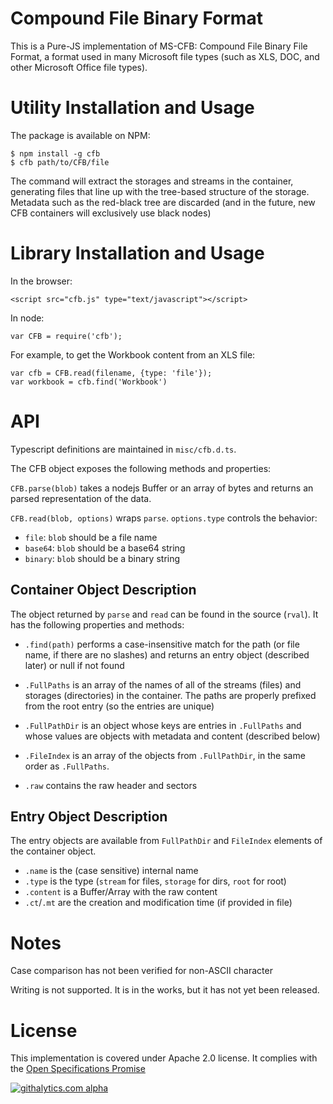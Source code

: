 # Compound File Binary Format 

This is a Pure-JS implementation of MS-CFB: Compound File Binary File Format, a
format used in many Microsoft file types (such as XLS, DOC, and other Microsoft
Office file types). 

# Utility Installation and Usage

The package is available on NPM:

```
$ npm install -g cfb
$ cfb path/to/CFB/file
```

The command will extract the storages and streams in the container, generating
files that line up with the tree-based structure of the storage.  Metadata 
such as the red-black tree are discarded (and in the future, new CFB containers
will exclusively use black nodes)

# Library Installation and Usage

In the browser:

    <script src="cfb.js" type="text/javascript"></script>

In node:

    var CFB = require('cfb');

For example, to get the Workbook content from an XLS file:

    var cfb = CFB.read(filename, {type: 'file'});
    var workbook = cfb.find('Workbook')

# API

Typescript definitions are maintained in `misc/cfb.d.ts`.

The CFB object exposes the following methods and properties:

`CFB.parse(blob)` takes a nodejs Buffer or an array of bytes and returns an
parsed representation of the data.

`CFB.read(blob, options)` wraps `parse`.  `options.type` controls the behavior:

- `file`: `blob` should be a file name
- `base64`: `blob` should be a base64 string
- `binary`: `blob` should be a binary string

## Container Object Description

The object returned by `parse` and `read` can be found in the source (`rval`).
It has the following properties and methods:

- `.find(path)` performs a case-insensitive match for the path (or file name, if
  there are no slashes) and returns an entry object (described later) or null if
  not found 

- `.FullPaths` is an array of the names of all of the streams (files) and 
  storages (directories) in the container.  The paths are properly prefixed from
  the root entry (so the entries are unique)

- `.FullPathDir` is an object whose keys are entries in `.FullPaths` and whose
  values are objects with metadata and content (described below)

- `.FileIndex` is an array of the objects from `.FullPathDir`, in the same order
  as `.FullPaths`.

- `.raw` contains the raw header and sectors 

## Entry Object Description

The entry objects are available from `FullPathDir` and `FileIndex` elements of the 
container object.

- `.name` is the (case sensitive) internal name
- `.type` is the type (`stream` for files, `storage` for dirs, `root` for root)
- `.content` is a Buffer/Array with the raw content
- `.ct`/`.mt` are the creation and modification time (if provided in file)

# Notes

Case comparison has not been verified for non-ASCII character

Writing is not supported.  It is in the works, but it has not yet been released.

# License

This implementation is covered under Apache 2.0 license.  It complies with the
[Open Specifications Promise](http://www.microsoft.com/openspecifications/)

[![githalytics.com alpha](https://cruel-carlota.pagodabox.com/88c2e1fd637653cd780b3c6d3dcd70ad "githalytics.com")](http://githalytics.com/SheetJS/js-cfb)


